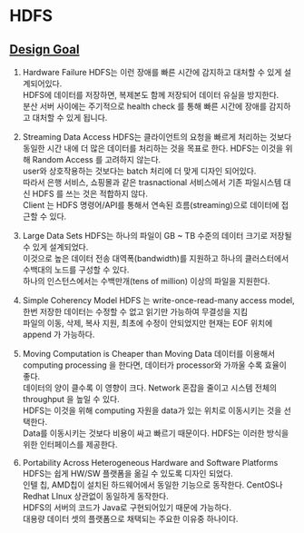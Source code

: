 
# HDFS

## [Design Goal](https://hadoop.apache.org/docs/r1.2.1/hdfs_design.html)

1. Hardware Failure
   HDFS는 이런 장애를 빠른 시간에 감지하고 대처할 수 있게 설계되어있다.  
   HDFS에 데이터를 저장하면, 복제본도 함께 저장되어 데이터 유실을 방지한다.  
   분산 서버 사이에는 주기적으로 health check 를 통해 빠른 시간에 장애를 감지하고 대처할 수 있게 됩니다.  

2. Streaming Data Access
   HDFS는 클라이언트의 요청을 빠르게 처리하는 것보다 동일한 시간 내에 더 많은 데이터를 처리하는 것을 목표로 한다. HDFS는 이것을 위해 Random Access 를 고려하지 않는다.  
   user와 상호작용하는 것보다는 batch 처리에 더 맞게 디자인 되어있다.  
   따라서 은행 서비스, 쇼핑몰과 같은 trasnactional 서비스에서 기존 파일시스템 대신 HDFS 를 쓰는 것은 적합하지 않다.  
   Client 는 HDFS 명령어/API를 통해서 연속된 흐름(streaming)으로 데이터에 접근할 수 있다.  

3. Large Data Sets
   HDFS는 하나의 파일이 GB ~ TB 수준의 데이터 크기로 저장될 수 있게 설계되었다.  
   이것으로 높은 데이터 전송 대역폭(bandwidth)를 지원하고 하나의 클러스터에서 수백대의 노드를 구성할 수 있다.  
   하나의 인스턴스에서는 수백만개(tens of million) 이상의 파일을 지원한다.  

4. Simple Coherency Model
   HDFS 는 write-once-read-many access model, 한번 저장한 데이터는 수정할 수 없고 읽기만 가능하여 무결성을 지킴  
   파일의 이동, 삭제, 복사 지원, 최초에 수정이 안되었지만 현재는 EOF 위치에 append 가 가능하다.  

5. Moving Computation is Cheaper than Moving Data
   데이터를 이용해서 computing processing 을 한다면, 데이터가 processor와 가까울 수록 효율이 좋다.  
   데이터의 양이 클수록 이 영향이 크다. Network 혼잡을 줄이고 시스템 전체의 throughput 을 높일 수 있다.  
   HDFS는 이것을 위해 computing 자원을 data가 있는 위치로 이동시키는 것을 선택한다.  
   Data를 이동시키는 것보다 비용이 싸고 빠르기 때문이다. HDFS는 이러한 방식을 위한 인터페이스를 제공한다.

6. Portability Across Heterogeneous Hardware and Software Platforms
   HDFS는 쉽게 HW/SW 플랫폼을 옮길 수 있도록 디자인 되었다.  
   인텔 칩, AMD칩이 설치된 하드웨어에서 동일한 기능으로 동작한다. CentOS나 Redhat LInux 상관없이 동일하게 동작한다.  
   HDFS의 서버의 코드가 Java로 구현되어있기 때문에 가능하다.  
   대용량 데이터 셋의 플랫폼으로 채택되는 주요한 이유중 하나이다.  

